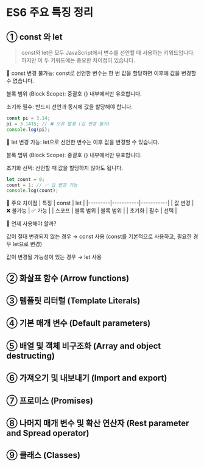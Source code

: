 # ES6 주요 특징 정리
## ① const 와 let 
> const와 let은 모두 JavaScript에서 변수를 선언할 때 사용하는 키워드입니다. 하지만 이 두 키워드에는 중요한 차이점이 있습니다.

🔹 const
변경 불가능: const로 선언한 변수는 한 번 값을 할당하면 이후에 값을 변경할 수 없습니다.

블록 범위 (Block Scope): 중괄호 {} 내부에서만 유효합니다.

초기화 필수: 반드시 선언과 동시에 값을 할당해야 합니다.

```javascript
const pi = 3.14;
pi = 3.1415; // ❌ 오류 발생 (값 변경 불가)
console.log(pi);
```
🔹 let
변경 가능: let으로 선언한 변수는 이후 값을 변경할 수 있습니다.

블록 범위 (Block Scope): 중괄호 {} 내부에서만 유효합니다.

초기화 선택: 선언할 때 값을 할당하지 않아도 됩니다.

```javascript
let count = 0;
count = 1; // ✅ 값 변경 가능
console.log(count);
```

🧐 주요 차이점
| 특징    | const     | let       |
|---------|-----------|-----------|
| 값 변경 | ❌ 불가능  | ✅ 가능    |
| 스코프  | 블록 범위 | 블록 범위 |
| 초기화  | 필수      | 선택      |  

📌 언제 사용해야 할까?

값이 절대 변경되지 않는 경우 → const 사용 (const를 기본적으로 사용하고, 필요한 경우 let으로 변경)

값이 변경될 가능성이 있는 경우 → let 사용
## ② 화살표 함수 (Arrow functions)
## ③ 템플릿 리터럴 (Template Literals)
## ④ 기본 매개 변수 (Default parameters)
## ⑤ 배열 및 객체 비구조화 (Array and object destructing)
## ⑥ 가져오기 및 내보내기 (Import and export) 
## ⑦ 프로미스 (Promises) 
## ⑧ 나머지 매개 변수 및 확산 연산자 (Rest parameter and Spread operator) 
## ⑨ 클래스 (Classes)

